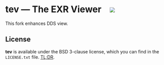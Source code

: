 # tev — The EXR Viewer &nbsp;&nbsp; ![](https://github.com/silvesthu/tev/actions/workflows/main.yml/badge.svg?branch=DDS)

This fork enhances DDS view.

## License

__tev__ is available under the BSD 3-clause license, which you can find in the `LICENSE.txt` file. [TL;DR](https://tldrlegal.com/license/bsd-3-clause-license-(revised)).
